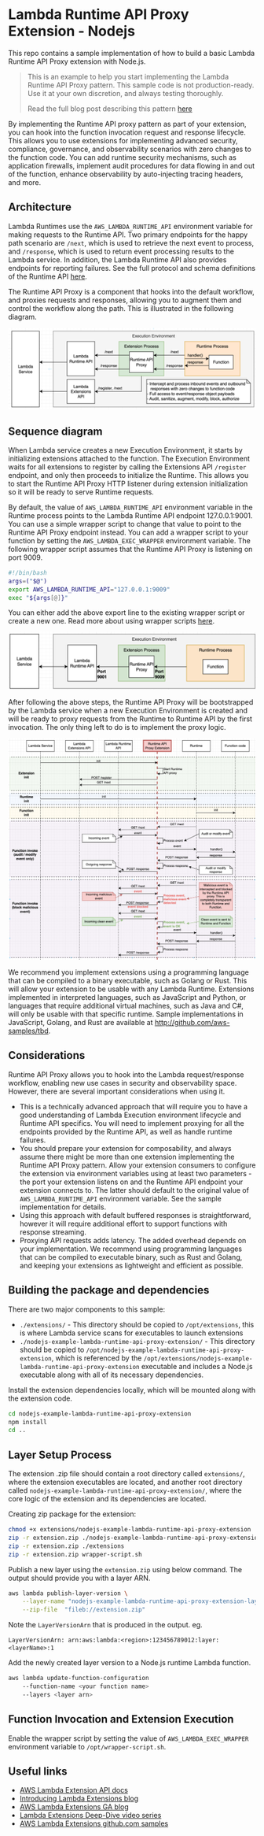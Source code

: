 # Lambda Runtime API Proxy Extension - Nodejs

This repo contains a sample implementation of how to build a basic Lambda Runtime API Proxy extension with Node.js. 

> This is an example to help you start implementing the Lambda Runtime API Proxy pattern. This sample code is not production-ready. Use it at your own discretion, and always testing thoroughly.
>
> Read the full blog post describing this pattern [here](https://aws.amazon.com/blogs/compute/enhancing-runtime-security-and-governance-with-the-aws-lambda-runtime-api-proxy-extension/)

By implementing the Runtime API proxy pattern as part of your extension, you can hook into the function invocation request and response lifecycle. This allows you to use extensions for implementing advanced security, compliance, governance, and observability scenarios with zero changes to the function code. You can add runtime security mechanisms, such as application firewalls, implement audit procedures for data flowing in and out of the function, enhance observability by auto-injecting tracing headers, and more.

## Architecture

Lambda Runtimes use the `AWS_LAMBDA_RUNTIME_API` environment variable for making requests to the Runtime API. Two primary endpoints for the happy path scenario are `/next`, which is used to retrieve the next event to process, and `/response`, which is used to return event processing results to the Lambda service. In addition, the Lambda Runtime API also provides endpoints for reporting failures. See the full protocol and schema definitions of the Runtime API [here](https://docs.aws.amazon.com/lambda/latest/dg/runtimes-api.html).

The Runtime API Proxy is a component that hooks into the default workflow, and proxies requests and responses, allowing you to augment them and control the workflow along the path. This is illustrated in the following diagram.

![](diagram1.png)

## Sequence diagram

When Lambda service creates a new Execution Environment, it starts by initializing extensions attached to the function. The Execution Environment waits for all extensions to register by calling the Extensions API `/register` endpoint, and only then proceeds to initialize the Runtime. This allows you to start the Runtime API Proxy HTTP listener during extension initialization so it will be ready to serve Runtime requests. 

By default, the value of `AWS_LAMBDA_RUNTIME_API` environment variable in the Runtime process points to the Lambda Runtime API endpoint 127.0.0.1:9001. You can use a simple wrapper script to change that value to point to the Runtime API Proxy endpoint instead. You can add a wrapper script to your function by setting the `AWS_LAMBDA_EXEC_WRAPPER` environment variable. The following wrapper script assumes that the Runtime API Proxy is listening on port 9009.

```bash
#!/bin/bash
args=("$@")
export AWS_LAMBDA_RUNTIME_API="127.0.0.1:9009"
exec "${args[@]}"
```

You can either add the above export line to the existing wrapper script or create a new one. Read more about using wrapper scripts [here](https://docs.aws.amazon.com/lambda/latest/dg/runtimes-modify.html#runtime-wrapper). 

![](diagram3.png)

After following the above steps, the Runtime API Proxy will be bootstrapped by the Lambda service when a new Execution Environment is created and will be ready to proxy requests from the Runtime to Runtime API by the first invocation. The only thing left to do is to implement the proxy logic.

![](diagram2.png)

We recommend you implement extensions using a programming language that can be compiled to a binary executable, such as Golang or Rust. This will allow your extension to be usable with any Lambda Runtime. Extensions implemented in interpreted languages, such as JavaScript and Python, or languages that require additional virtual machines, such as Java and C#, will only be usable with that specific runtime. Sample implementations in JavaScript, Golang, and Rust are available at http://github.com/aws-samples/tbd.

## Considerations

Runtime API Proxy allows you to hook into the Lambda request/response workflow, enabling new use cases in security and observability space. However, there are several important considerations when using it.

* This is a technically advanced approach that will require you to have a good understanding of Lambda Execution environment lifecycle and Runtime API specifics. You will need to implement proxying for all the endpoints provided by the Runtime API, as well as handle runtime failures. 
* You should prepare your extension for composability, and always assume there might be more than one extension implementing the Runtime API Proxy pattern. Allow your extension consumers to configure the extension via environment variables using at least two parameters - the port your extension listens on and the Runtime API endpoint your extension connects to. The latter should default to the original value of `AWS_LAMBDA_RUNTIME_API` environment variable.  See the sample implementation for details. 
* Using this approach with default buffered responses is straightforward, however it will require additional effort to support functions with response streaming. 
* Proxying API requests adds latency. The added overhead depends on your implementation. We recommend using programming languages that can be compiled to executable binary, such as Rust and Golang, and keeping your extensions as lightweight and efficient as possible.

## Building the package and dependencies

There are two major components to this sample:

* `./extensions/` - This directory should be copied to `/opt/extensions`, this is where Lambda service scans for executables to launch extensions
* `./nodejs-example-lambda-runtime-api-proxy-extension/` - This directory should be copied to `/opt/nodejs-example-lambda-runtime-api-proxy-extension`, which is referenced by the `/opt/extensions/nodejs-example-lambda-runtime-api-proxy-extension` executable and includes a Node.js executable along with all of its necessary dependencies.

Install the extension dependencies locally, which will be mounted along with the extension code.
```bash
cd nodejs-example-lambda-runtime-api-proxy-extension
npm install
cd ..
```

## Layer Setup Process

The extension .zip file should contain a root directory called `extensions/`, where the extension executables are located, and another root directory called `nodejs-example-lambda-runtime-api-proxy-extension/`, where the core logic of the extension and its dependencies are located. 

Creating zip package for the extension:

```bash
chmod +x extensions/nodejs-example-lambda-runtime-api-proxy-extension
zip -r extension.zip ./nodejs-example-lambda-runtime-api-proxy-extension
zip -r extension.zip ./extensions
zip -r extension.zip wrapper-script.sh
```

Publish a new layer using the `extension.zip` using below command. The output should provide you with a layer ARN. 

```bash
aws lambda publish-layer-version \
    --layer-name "nodejs-example-lambda-runtime-api-proxy-extension-layer" \
    --zip-file  "fileb://extension.zip"
```

Note the `LayerVersionArn` that is produced in the output. eg. 

```
LayerVersionArn: arn:aws:lambda:<region>:123456789012:layer:<layerName>:1
```

Add the newly created layer version to a Node.js runtime Lambda function.

```bash
aws lambda update-function-configuration 
    --function-name <your function name> 
    --layers <layer arn>
```

## Function Invocation and Extension Execution

Enable the wrapper script by setting the value of `AWS_LAMBDA_EXEC_WRAPPER` environment variable to `/opt/wrapper-script.sh`.

## Useful links

* [AWS Lambda Extension API docs](https://docs.aws.amazon.com/lambda/latest/dg/runtimes-extensions-api.html)
* [Introducing Lambda Extensions blog](https://aws.amazon.com/blogs/compute/introducing-aws-lambda-extensions-in-preview/)
* [AWS Lambda Extensions GA blog](https://aws.amazon.com/blogs/aws/getting-started-with-using-your-favorite-operational-tools-on-aws-lambda-extensions-are-now-generally-available/)
* [Lambda Extensions Deep-Dive video series](https://www.youtube.com/playlist?list=PLJo-rJlep0ECO8od7NRdfJ4OrnQ7TMAwj)
* [AWS Lambda Extensions github.com samples](https://github.com/aws-samples/aws-lambda-extensions)

